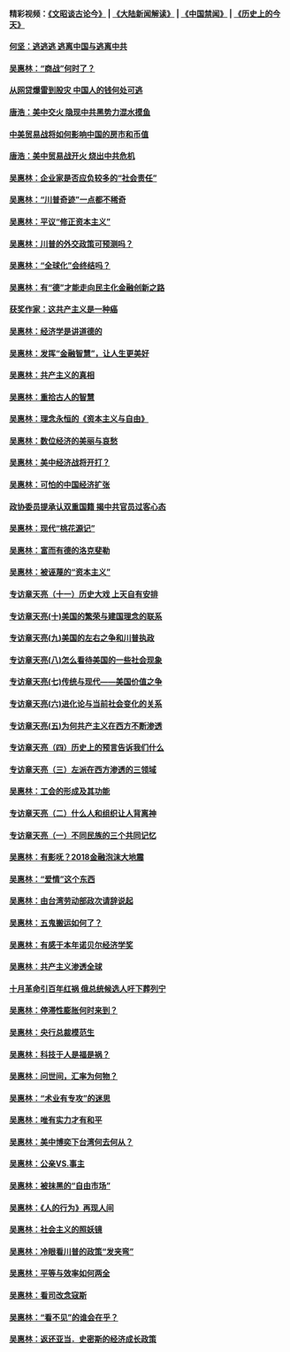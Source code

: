 #### 精彩视频：[《文昭谈古论今》](https://github.com/gfw-breaker/wenzhao/blob/master/README.md?t=11282132) | [《大陆新闻解读》](https://github.com/gfw-breaker/ntdtv-comedy/blob/master/README.md?t=11282132) | [《中国禁闻》](https://github.com/gfw-breaker/ntdtv-news/blob/master/README.md?t=11282132) | [《历史上的今天》](https://github.com/gfw-breaker/today-in-history/blob/master/README.md?t=11282132) 

#### [何坚：逃逃逃 逃离中国与逃离中共](../pages/nsc423/n10592891.md?t=11282132) 

#### [吴惠林：“商战”何时了？](../pages/nsc423/n10573558.md?t=11282132) 

#### [从网贷爆雷到股灾 中国人的钱何处可逃](../pages/nsc423/n10572800.md?t=11282132) 

#### [唐浩：美中交火 隐现中共黑势力混水摸鱼](../pages/nsc423/n10544040.md?t=11282132) 

#### [中美贸易战将如何影响中国的房市和币值](../pages/nsc423/n10543697.md?t=11282132) 

#### [唐浩：美中贸易战开火 烧出中共危机](../pages/nsc423/n10540126.md?t=11282132) 

#### [吴惠林：企业家是否应负较多的“社会责任”](../pages/nsc423/n10535022.md?t=11282132) 

#### [吴惠林：“川普奇迹”一点都不稀奇](../pages/nsc423/n10512808.md?t=11282132) 

#### [吴惠林：平议“修正资本主义”](../pages/nsc423/n10495724.md?t=11282132) 

#### [吴惠林：川普的外交政策可预测吗？](../pages/nsc423/n10462387.md?t=11282132) 

#### [吴惠林：“全球化”会终结吗？](../pages/nsc423/n10452838.md?t=11282132) 

#### [吴惠林：有“德”才能走向民主化金融创新之路](../pages/nsc423/n10432292.md?t=11282132) 

#### [获奖作家：这共产主义是一种癌](../pages/nsc423/n10431541.md?t=11282132) 

#### [吴惠林：经济学是讲道德的](../pages/nsc423/n10398014.md?t=11282132) 

#### [吴惠林：发挥“金融智慧”，让人生更美好](../pages/nsc423/n10375019.md?t=11282132) 

#### [吴惠林：共产主义的真相](../pages/nsc423/n10351394.md?t=11282132) 

#### [吴惠林：重拾古人的智慧](../pages/nsc423/n10337691.md?t=11282132) 

#### [吴惠林：理念永恒的《资本主义与自由》](../pages/nsc423/n10316274.md?t=11282132) 

#### [吴惠林：数位经济的美丽与哀愁](../pages/nsc423/n10292946.md?t=11282132) 

#### [吴惠林：美中经济战将开打？](../pages/nsc423/n10258825.md?t=11282132) 

#### [吴惠林：可怕的中国经济扩张](../pages/nsc423/n10219147.md?t=11282132) 

#### [政协委员提承认双重国籍 揭中共官员过客心态](../pages/nsc423/n10208809.md?t=11282132) 

#### [吴惠林：现代“桃花源记”](../pages/nsc423/n10185234.md?t=11282132) 

#### [吴惠林：富而有德的洛克斐勒](../pages/nsc423/n10142264.md?t=11282132) 

#### [吴惠林：被诬蔑的“资本主义”](../pages/nsc423/n10124816.md?t=11282132) 

#### [专访章天亮（十一）历史大戏 上天自有安排](../pages/nsc423/n10094905.md?t=11282132) 

#### [专访章天亮(十)美国的繁荣与建国理念的联系](../pages/nsc423/n10094899.md?t=11282132) 

#### [专访章天亮(九)美国的左右之争和川普执政](../pages/nsc423/n10094889.md?t=11282132) 

#### [专访章天亮(八)怎么看待美国的一些社会现象](../pages/nsc423/n10094857.md?t=11282132) 

#### [专访章天亮(七)传统与现代——美国价值之争](../pages/nsc423/n10093140.md?t=11282132) 

#### [专访章天亮(六)进化论与当前社会变化的关系](../pages/nsc423/n10092036.md?t=11282132) 

#### [专访章天亮(五)为何共产主义在西方不断渗透](../pages/nsc423/n10083620.md?t=11282132) 

#### [专访章天亮（四）历史上的预言告诉我们什么](../pages/nsc423/n10083606.md?t=11282132) 

#### [专访章天亮（三）左派在西方渗透的三领域](../pages/nsc423/n10081115.md?t=11282132) 

#### [吴惠林：工会的形成及其功能](../pages/nsc423/n10080633.md?t=11282132) 

#### [专访章天亮（二）什么人和组织让人背离神](../pages/nsc423/n10076637.md?t=11282132) 

#### [专访章天亮（一）不同民族的三个共同记忆](../pages/nsc423/n10074188.md?t=11282132) 

#### [吴惠林：有影呒？2018金融泡沫大地震](../pages/nsc423/n10040534.md?t=11282132) 

#### [吴惠林：“爱情”这个东西](../pages/nsc423/n10019423.md?t=11282132) 

#### [吴惠林：由台湾劳动部政次请辞说起](../pages/nsc423/n9979679.md?t=11282132) 

#### [吴惠林：五鬼搬运如何了？](../pages/nsc423/n9925338.md?t=11282132) 

#### [吴惠林：有感于本年诺贝尔经济学奖](../pages/nsc423/n9871883.md?t=11282132) 

#### [吴惠林：共产主义渗透全球](../pages/nsc423/n9812748.md?t=11282132) 

#### [十月革命引百年红祸 俄总统候选人吁下葬列宁](../pages/nsc423/n9810182.md?t=11282132) 

#### [吴惠林：停滞性膨胀何时来到？](../pages/nsc423/n9764136.md?t=11282132) 

#### [吴惠林：央行总裁模范生](../pages/nsc423/n9728134.md?t=11282132) 

#### [吴惠林：科技于人是福是祸？](../pages/nsc423/n9672982.md?t=11282132) 

#### [吴惠林：问世间，汇率为何物？](../pages/nsc423/n9621788.md?t=11282132) 

#### [吴惠林：“术业有专攻”的迷思](../pages/nsc423/n9580363.md?t=11282132) 

#### [吴惠林：唯有实力才有和平](../pages/nsc423/n9529599.md?t=11282132) 

#### [吴惠林：美中博奕下台湾何去何从？](../pages/nsc423/n9483598.md?t=11282132) 

#### [吴惠林：公亲VS.事主](../pages/nsc423/n9425637.md?t=11282132) 

#### [吴惠林：被抹黑的“自由市场”](../pages/nsc423/n9351545.md?t=11282132) 

#### [吴惠林：《人的行为》再现人间](../pages/nsc423/n9296339.md?t=11282132) 

#### [吴惠林：社会主义的照妖镜](../pages/nsc423/n9243460.md?t=11282132) 

#### [吴惠林：冷眼看川普的政策“发夹弯”](../pages/nsc423/n9120684.md?t=11282132) 

#### [吴惠林：平等与效率如何两全](../pages/nsc423/n9075430.md?t=11282132) 

#### [吴惠林：看司改念寇斯](../pages/nsc423/n9024915.md?t=11282132) 

#### [吴惠林：“看不见”的谁会在乎？](../pages/nsc423/n8977488.md?t=11282132) 

#### [吴惠林：返还亚当．史密斯的经济成长政策](../pages/nsc423/n8931896.md?t=11282132) 


